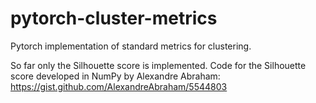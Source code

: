# pytorch-cluster-metrics
Pytorch implementation of standard metrics for clustering.

So far only the Silhouette score is implemented.
Code for the Silhouette score developed in NumPy by Alexandre Abraham:
https://gist.github.com/AlexandreAbraham/5544803
